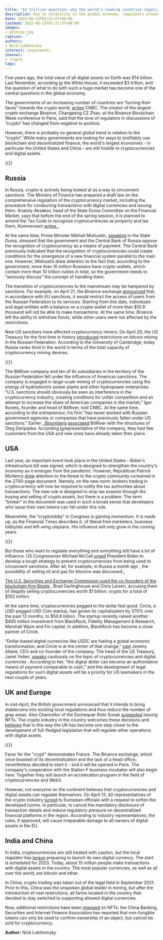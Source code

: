 ```yaml
---
title: "$3 trillion question: why the world's leading countries legalize cryptocurrencies"
description: Due to volatility in the global economy, regulators around the world have softened their attitude towards cryptocurrencies. In the US, EU and Asia, proposals are increasingly being made to include digital currencies in existing laws. When will crypto finally become mainstream?
date: 2022-06-13T02:21:57+08:00
lastmod: 2022-06-13T02:21:57+08:00
images:
- gnCdcSo.jpg
caption: ''
authors:
- Nick Lukhminsky
interest: investments
channel: 
- crypto
tags: 
---
```


Five years ago, the total value of all digital assets on Earth was $14 billion. Last November, according [to](https://www.whitehouse.gov/briefing-room/statements-releases/2022/03/09/fact-sheet-president-biden-to-sign-executive-order-on-ensuring-responsible-innovation-in-digital-assets/) the White House, it exceeded $3 trillion, and the question of what to do with such a huge market has become one of the central questions in the global economy.

The governments of an increasing number of countries are “turning their faces” towards the crypto world, [writes](https://www.cnbc.com/2022/04/15/pbws-crypto-bosses-say-the-tide-is-turning-on-regulation.html) CNBC. The creator of the largest crypto exchange Binance, Changpeng CZ Zhao, at the Binance Blockchain Week conference in Paris, said that the tone of regulators in discussions of “crypto” has changed from negative to positive.

However, there is probably no general global trend in relation to the “crypto”. While many governments are looking for ways to profitably use blockchain and decentralized finance, the world's largest economies - in particular the United States and China - are still hostile to cryptocurrencies and digital assets.

{{<ads>}}

Russia
------

In Russia, crypto is actively being looked at as a way to circumvent sanctions. The Ministry of Finance has prepared a draft law on the comprehensive regulation of the cryptocurrency market, including the procedure for conducting transactions with digital currencies and issuing them. Anatoly Aksakov, head of the State Duma Committee on the Financial Market, says that before the end of the spring session, it is planned to amend the Tax Code to recognize cryptocurrencies as property and tax them, Kommersant [writes .](https://www.kommersant.ru/doc/5296000)

At the same time, Prime Minister Mikhail Mishustin, [speaking](https://www.kommersant.ru/doc/5295537) in the State Duma, stressed that the government and the Central Bank of Russia oppose the recognition of cryptocurrency as a means of payment. The Central Bank previously indicated that the recognition of cryptocurrencies could create conditions for the emergence of a new financial system parallel to the main one. However, Mishustin drew attention to the fact that, according to the government, more than 10 million Russians have crypto wallets, which contain more than 10 trillion rubles in total, so the government needs to “seriously discuss” the concept of handling them.

The transition of cryptocurrencies to the mainstream may be hampered by sanctions. For example, on April 21, the Binance exchange [announced](https://www.reuters.com/business/finance/crypto-exchange-binance-limits-services-russia-after-eu-sanctions-2022-04-21/) that, in accordance with EU sanctions, it would restrict the access of users from the Russian Federation to its services. Starting from this date, individuals and legal entities with a balance on a crypto wallet of more than $10.9 thousand will not be able to make transactions. At the same time, Binance left the ability to withdraw funds, while other users were not affected by the restrictions.

New US sanctions have affected cryptocurrency miners. On April 20, the US Treasury for the first time in history [introduced](https://www.cnbc.com/2022/04/20/us-treasury-sanctions-russian-bitcoin-miners.html) restrictions on bitcoin mining in the Russian Federation. According to the University of Cambridge, today Russia ranks third in the world in terms of the total capacity of cryptocurrency mining devices.

{{<ads>}}

The BitRiver company and ten of its subsidiaries in the territory of the Russian Federation fell under the influence of American sanctions. The company is engaged in large-scale mining of cryptocurrencies using the energy of hydroelectric power plants and other hydropower enterprises. “U.S. sanctions should obviously be seen as interference in the cryptocurrency industry, creating conditions for unfair competition and an attempt to increase the share of American companies in the market,” Igor Runets, founder and head of BitRiver, told CNBC. At the same time, according to the entrepreneur, his firm "has never worked with Russian government agencies or companies that have previously fallen under US sanctions." Earlier [, Bloomberg](http://www.bloomberg.com/) [associated](https://www.bloomberg.com/news/features/2019-11-24/seo-inside-russia-s-largest-bitcoin-mine) BitRiver with the structures of Oleg Deripaska. According [to](https://www.forbes.ru/tekhnologii/463303-pocemu-ssa-nalozili-sankcii-na-krupnejsuu-v-rossii-fermu-dla-majninga-kriptovalut)representative of the company, they had few customers from the USA and new ones have already taken their place.

USA
---

Last year, an important event took place in the United States - Biden's infrastructure bill was signed, which is designed to strengthen the country's economy as it emerges from the pandemic. However, Republican Patrick McHenry [drew](https://www.ft.com/content/29f32905-1933-458e-aa29-7f1685109ea1) attention to the threat to the crypto community contained in the 2700-page document. Namely, on the new norm: brokers trading in cryptocurrency will now be required to notify the tax authorities about transactions. The new rule is designed to stop tax evasion through the buying and selling of crypto assets, but there is a problem. The term "broker" in the document was used in such a broad sense that developers who issue their own tokens can fall under this rule.

Meanwhile, the “cryptolobby” in Congress is gaining momentum. It is made up, as the Financial Times describes it, of liberal free marketers, business lobbyists and left-wing utopians. His influence will only grow in the coming years.

{{<ads>}}

But those who want to regulate everything and everything still have a lot of influence. US Congressman Michael McCall [urged](https://news.bitcoin.com/us-lawmaker-urges-biden-administration-to-develop-robust-strategy-to-prevent-crypto-use-to-evade-sanctions/) President Biden to develop a tough strategy to prevent cryptocurrencies from being used to circumvent sanctions. After all, for example, in Russia a month ago , the possibility of selling oil and gas for bitcoins was discussed [.](https://www.cnbc.com/2022/03/24/russia-might-take-bitcoin-as-payment-for-oil-and-gas-as-sanctions-rise.html)

[The U.S. Securities and Exchange Commission sued the co-founders of the blockchain firm Ripple](https://www.nbcnews.com/tech/crypto/secret-service-seizes-102-million-crypto-assets-rcna24967) , Brad Garlinghouse and Chris Larsen, accusing them of illegally selling cryptocurrencies worth $1 billion. crypto for a total of $102 million.

At the same time, cryptocurrencies pegged to the dollar feel good. Circle, a USD-pegged USD Coin startup, has grown its capitalization by 370% over the past 12 months, to $50.8 billion. The startup recently raised another $400 million investment from BlackRock, Fidelity Management & Research, Marshall Wace and Fin capital. In addition, BlackRock has become a close partner of Circle.

“Dollar-based digital currencies like USDC are fueling a global economic transformation, and Circle is at the center of that change,” [said](https://www.barrons.com/articles/blackrock-stablecoin-operator-circle-internet-51649790453) Jeremy Allaire, CEO and co-founder of the company. The head of the US Treasury, Janet Yellen, [speaks](https://www.coindesk.com/policy/2022/04/07/treasury-secretary-janet-yellen-calls-crypto-transformative-in-wide-ranging-speech/) cautiously on the topic of cryptocurrencies and digital currencies . According to her, “the digital dollar can become an authoritative means of payment comparable to cash,” and the development of legal regulations for such digital assets will be a priority for US lawmakers in the next couple of years.

UK and Europe
-------------

In mid-April, the British government announced that it intends to bring stablecoins into existing local regulations and thus reduce the number of gray areas. Also Chancellor of the Exchequer Rishi Sunak [suggested](https://www.theverge.com/2022/4/4/23010457/uk-royal-mint-nft-her-majestys-treasury-crypto-regulation-legislation) issuing NFTs. The crypto industry in the country welcomes these decisions and [believes](https://www.coindesk.com/policy/2022/04/19/uk-crypto-industry-hopes-for-more-clarity-from-planned-stablecoin-rules/) that in this way the UK has become one step closer to the development of full-fledged legislation that will regulate other operations with digital assets.

{{<ads>}}

Favor for the "crypt" demonstrates France. The Binance exchange, which once boasted of its decentralization and the lack of a head office, nevertheless decided to start it - and it will be opened in Paris. The company's cooperation with the Station F business incubator will also begin here. Together they will launch an acceleration program in the field of cryptocurrencies and Web3.

However, not everyone on the continent believes that cryptocurrencies and digital assets can regulate themselves. On April 13, 40 representatives of the crypto industry [turned](https://www.reuters.com/technology/european-crypto-industry-steps-up-efforts-influence-eu-policy-2022-04-19/) to European officials with a request to soften the developed norms. In particular, to cancel the mandatory disclosure of transaction details and reduce regulatory pressure on decentralized financial platforms in the region. According to industry representatives, the rules, if approved, will cause irreparable damage to all owners of digital assets in the EU.

India and China
---------------

In India, cryptocurrencies are still treated with caution, but the local regulator has [begun](https://www.moneycontrol.com/news/business/cryptocurrency/top-cryptocurrency-news-on-april-19-the-biggest-moves-in-bitcoin-policy-and-more-8366281.html) preparing to launch its own digital currency. The start is scheduled for 2023. Today, about 15 million people make transactions with digital assets in the country. The most popular currencies, as well as all over the world, are bitcoin and ether.

In China, crypto trading was taken out of the legal field in September 2021. Prior to this, China was the unspoken global leader in mining, but after the introduction of new restrictions, all farms located in the country that decided to stay switched to supporting allowed digital currencies.

Now, additional restrictions have been [imposed](https://techcrunch.com/2022/04/13/chinas-banking-association-proposes-restrictions-on-nfts/) on NFTs: the China Banking, Securities and Internet Finance Association has reported that non-fungible tokens can only be used to confirm ownership of an object, but cannot be sold for cryptocurrency.

**Author:** *Nick Lukhminsky*